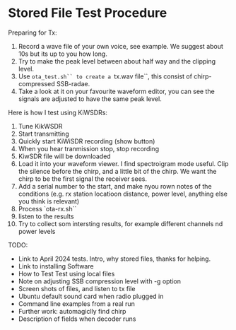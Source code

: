 # Stored File Test Procedure

Preparing for Tx:
1. Record a wave file of your own voice, see example.  We suggest about 10s but its up to you how long.
1. Try to make the peak level between about half way and the clipping level.
1. Use `ota_test.sh`` to create a `tx.wav file``, this consist of chirp-compressed SSB-radae.
1. Take a look at it on your favourite waveform editor, you can see the signals are adjusted to have the same peak level.

Here is how I test using KiWSDRs:
1. Tune KikWSDR
1. Start transmitting
1. Quickly start KiWiSDR recording (show button)
1. When you hear tranmission stop, stop recording
1. KiwSDR file will be downloaded
1. Load it into your waveform viewer.  I find spectroigram mode useful.  Clip the silence before the chirp, and a little bit of the chirp.  We want the chirp to be the first signal the receiver sees.
1. Add a serial number to the start, and make nyou rown notes of the conditions (e.g. rx station locatioon distance, power level, anything else you think is relevant)
1. Process `ota-rx.sh``
1. listen to the results
1. Try to collect som intersting results, for example different channels nd power levels

TODO:
* Link to April 2024 tests.  Intro, why stored files, thanks for helping.
* Link to installing Software
* How to Test Test using local files
* Note on adjusting SSB compression level with -g option
* Screen shots of files, and listen to tx file
* Ubuntu default sound card when radio plugged in
* Command line examples from a real run
* Further work: automagiclly find chirp
* Description of fields when decoder runs

